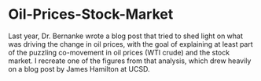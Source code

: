# Oil-Prices-Stock-Market

Last year, Dr. Bernanke wrote a blog post that tried to shed light on what was driving the
change in oil prices, with the goal of explaining at least part of the puzzling co-movement in oil prices
(WTI crude) and the stock market. I recreate one of the figures from that analysis, which drew heavily on a
blog post by James Hamilton at UCSD.
